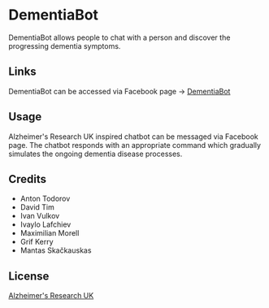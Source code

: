 # DementiaBot

DementiaBot allows people to chat with a person and discover the progressing dementia symptoms.

## Links

DementiaBot can be accessed via Facebook page -> [DementiaBot](https://www.facebook.com/DementiaBot/)

## Usage

Alzheimer's Research UK inspired chatbot can be messaged via Facebook page. The chatbot responds with an appropriate command which gradually simulates the ongoing dementia disease processes.

## Credits

* Anton Todorov
* David Tim
* Ivan Vulkov
* Ivaylo Lafchiev
* Maximilian Morell
* Grif Kerry
* Mantas Skačkauskas

## License

[Alzheimer's Research UK](http://www.alzheimersresearchuk.org)
